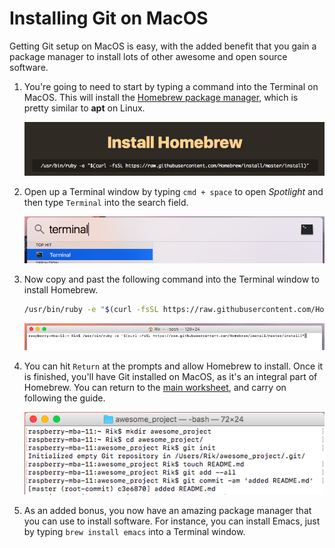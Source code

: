 # Installing Git on MacOS

Getting Git setup on MacOS is easy, with the added benefit that you gain a package manager to install lots of other awesome and open source software.

1. You're going to need to start by typing a command into the Terminal on MacOS. This will install the [Homebrew package manager](https://brew.sh/), which is pretty similar to **apt** on Linux.

	![homebrew](images/homebrew.png)

1. Open up a Terminal window by typing `cmd + space` to open *Spotlight* and then type `Terminal` into the search field.

	![spotlight](images/spotlight.png)
	
1. Now copy and past the following command into the Terminal window to install Homebrew.

	```bash
	/usr/bin/ruby -e "$(curl -fsSL https://raw.githubusercontent.com/Homebrew/install/master/install)"
	```
	
	![terminal](images/terminal.png)
	
1. You can hit `Return` at the prompts and allow Homebrew to install. Once it is finished, you'll have Git installed on MacOS, as it's an integral part of Homebrew. You can return to the [main worksheet](worksheet.md), and carry on following the guide.

	![installed](images/installed-git.png)
	
1. As an added bonus, you now have an amazing package manager that you can use to install software. For instance, you can install Emacs, just by typing `brew install emacs` into a Terminal window.
